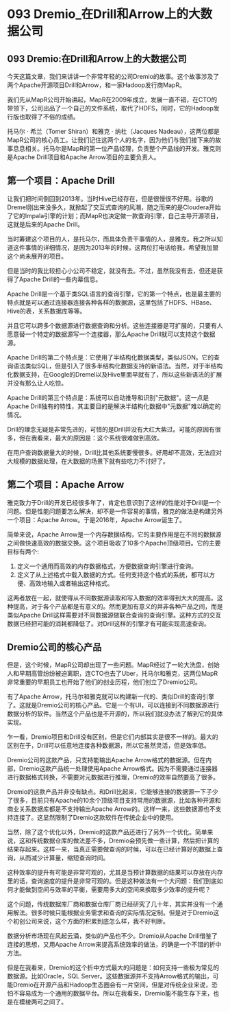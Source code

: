 # 093 Dremio_在Drill和Arrow上的大数据公司

## 093 Dremio:在Drill和Arrow上的大数据公司

今天这篇文章，我们来讲讲一个非常年轻的公司Dremio的故事。这个故事涉及了两个Apache开源项目Drill和Arrow，和一家Hadoop发行商MapR。

我们先从MapR公司开始讲起，MapR在2009年成立，发展一直不错，在CTO的带领下，公司出品了一个自己的文件系统，取代了HDFS，同时，它的Hadoop发行版也取得了不俗的成绩。

托马尔 · 希兰（Tomer Shiran）和雅克 · 纳杜（Jacques
Nadeau），这两位都是MapR公司的核心员工。让我们记住这两个人的名字，因为他们与我们接下来的故事息息相关。托马尔是MapR的第一位产品经理，负责整个产品线的开发。雅克则是Apache
Drill项目和Apache Arrow项目的主要负责人。

## 第一个项目：Apache Drill

让我们把时间倒回到2013年。当时Hive已经存在，但是很慢很不好用。谷歌的Dremel刚出来没多久，就掀起了交互式查询的风潮，随之而来的是Cloudera开始了它的Impala引擎的计划；而MapR也决定做一款查询引擎，自己主导开源项目，这就是后来的Apache
Drill。

当时筹建这个项目的人，是托马尔，而具体负责干事情的人，是雅克。我之所以知道这件事情的详细情况，是因为2013年的时候，这两位打电话给我，希望我加盟这个尚未展开的项目。

但是当时的我比较担心小公司不稳定，就没有去。不过，虽然我没有去，但还是获得了Apache
Drill的一些内幕信息。

Apache
Drill是一个基于类SQL语言的查询引擎，它的第一个特点，也是最主要的特点就是可以通过连接器连接各种各样的数据源，这里包括了HDFS、HBase、Hive的表，关系数据库等等。

并且它可以跨多个数据源进行数据查询和分析。这些连接器是可扩展的，只要有人愿意替一个特定的数据源写一个连接器，那么Apache
Drill就可以支持这个数据源。

Apache
Drill的第二个特点是：它使用了半结构化数据类型，类似JSON。它的查询语法类似SQL，但是引入了很多半结构化数据支持的新语法。当然，对于半结构化数据支持，在Google的Dremel以及Hive里面早就有了，所以这些新语法的扩展并没有那么让人吃惊。

Apache
Drill的第三个特点是：系统可以自动推导和识别"元数据"。这一点是Apache
Drill独有的特性，其主要目的是解决半结构化数据中"元数据"难以确定的情况。

Drill的理念无疑是非常先进的，可惜的是Drill并没有大红大紫过。可能的原因有很多，但在我看来，最大的原因是：这个系统很难做到高效。

在用户查询数据量大的时候，Drill比其他系统要慢很多。好用却不高效，无法应对大规模的数据处理，在大数据的场景下就有些吃力不讨好了。

## 第二个项目：Apache Arrow

雅克致力于Drill的开发已经很多年了，肯定也意识到了这样的性能对于Drill是一个问题。但是性能问题要怎么解决，却不是一件容易的事情，雅克的做法是构建另外一个项目：Apache
Arrow。于是2016年，Apache Arrow诞生了。

简单来说，Apache
Arrow是一个内存数据结构，它的主要作用是在不同的数据源之间做快速高效的数据交换。这个项目吸收了10多个Apache顶级项目。它的主要目标有两个:

1.  定义一个通用而高效的内存数据格式，方便数据查询引擎进行查询。
2.  定义了从上述格式中载入数据的方式。任何支持这个格式的系统，都可以方便、高效地输入或者输出这种格式。

这两者放在一起，就使得从不同数据源读取和写入数据的效率得到大大的提高。这种提高，对于各个产品都是有意义的。然而更加有意义的并非各种产品之间，而是类似Apache
Drill这样需要对不同数据源做联合查询的查询引擎。这种方式的交互数据已经把可能的消耗都降低了。对Drill这样的引擎才有可能实现高速查询。

## Dremio公司的核心产品

但是，这个时候，MapR公司却出现了一些问题。MapR经过了一轮大洗盘，创始人和早期高管纷纷被迫离职，连CTO也去了Uber，托马尔和雅克，这两位MapR非常重要的早期员工也开始了他们的创业历程，他们创立了Dremio公司。

有了Apache
Arrow，托马尔和雅克就可以构建新一代的、类似Drill的查询引擎了。这就是Dremio公司的核心产品。它是一个有UI，可以连接到不同数据源进行数据分析的软件。当然这个产品也是不开源的，所以我们就没办法了解到它的具体实现。

乍一看，Dremio项目和Drill没有区别，但是它们内部其实是很不一样的。最大的区别在于，Drill可以任意地连接各种数据源，所以它虽然灵活，但是效率低。

Dremio公司的这款产品，只支持能输出Apache
Arrow格式的数据源。但在内部，Dremio这款产品统一处理使用Apache
Arrow格式。因为不需要通过连接器进行数据格式转换，不需要对元数据进行推理，Dremio的效率自然要高了很多。

Dremio的这款产品并非没有缺点。和Drill比起来，它能够连接的数据源一下子少了很多，目前只有Apache的10余个顶级项目支持常用的数据源，比如各种开源和商业关系数据库都是不支持输出Apache
Arrow的。这样一来，这些数据源也不支持连接了。这显然限制了Dremio这款软件在传统企业中的使用。

当然，除了这个优化以外，Dremio的这款产品还进行了另外一个优化。简单来说，这和传统数据仓库的做法差不多，Dremio会预先做一些计算，然后把计算的结果存起来。这样一来，当真正需要做查询的时候，可以在已经计算好的数据上查询，从而减少计算量，缩短查询时间。

这种效率的提升有可能是非常可观的，尤其是当预计算数据的结果可以存放在内存里的话，查询速度的提升是非常可观的。但是这种做法有一个大问题：我们到底如何才能做到空间与效率的平衡，需要用多大的空间来换取多少效率的提升呢？

这个问题，传统数据库厂商和数据仓库厂商已经研究了几十年，其实并没有一个通用解法。很多时候只能根据业务需求和查询的实际情况定制。但是对于Dremio这个初创公司来说，这个方面的积累到底怎么样，我不好判断。

数据分析市场现在风起云涌，类似的产品也不少。Dremio从Apache
Drill借鉴了连接的思想，又用Apache
Arrow来提高系统效率的做法，的确是一个不错的折中方法。

但是在我看来，Dremio的这个折中方式最大的问题是：如何支持一些极为常见的数据源。比如Oracle，SQL
Server。这些数据源并不支持Arrow格式的输出，可能Dremio在开源产品和Hadoop生态圈会有一片空间，但是对传统企业来说，恐怕不容易成为一个通用的数据平台。所以在我看来，Dremio能不能生存下来，也是在模棱两可之间了。

